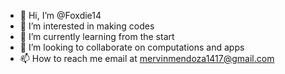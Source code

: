 - 👋 Hi, I’m @Foxdie14
- 👀 I’m interested in making codes
- 🌱 I’m currently learning from the start
- 💞️ I’m looking to collaborate on computations and apps 
- 📫 How to reach me email at mervinmendoza1417@gmail.com

<!---
Foxdie14/Foxdie14 is a ✨ special ✨ repository because its `README.md` (this file) appears on your GitHub profile.
You can click the Preview link to take a look at your changes.
--->
